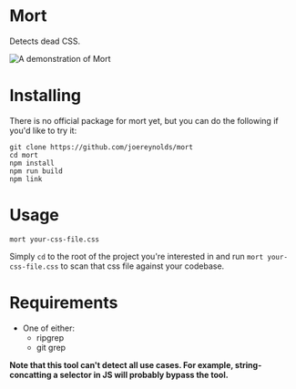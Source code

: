 # Mort

Detects dead CSS.

![A demonstration of Mort](http://wwhttps://i.imgur.com/KcHogZC.gif)

# Installing

There is no official package for mort yet, but you can do the following if you'd like to try it:

```
git clone https://github.com/joereynolds/mort 
cd mort
npm install 
npm run build
npm link
```

# Usage

```
mort your-css-file.css
```

Simply `cd` to the root of the project you're interested in and run `mort your-css-file.css` to scan that css file against your codebase.


# Requirements

- One of either:
    - ripgrep
    - git grep


**Note that this tool can't detect all use cases. For example, string-concatting a selector in JS will probably bypass the tool.**
